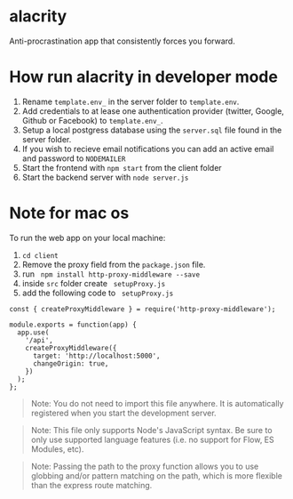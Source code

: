 # alacrity

Anti-procrastination app that consistently forces you forward.

# How run alacrity in developer mode

1. Rename ```template.env_``` in the server folder to ```template.env```.
2. Add credentials to at lease one authentication provider (twitter, Google, Github or Facebook) to ```template.env_```.
3. Setup a local postgress database using the ```server.sql``` file found in the server folder.
4. If you wish to recieve email notifications you can add an active email and password to ```NODEMAILER```
5. Start the frontend with ```npm start``` from the client folder
6. Start the backend server with ```node server.js```

# Note for mac os
To run the web app on your local machine:
1. ```cd client```
2. Remove the proxy field from the ```package.json``` file.
3. run ``` npm install http-proxy-middleware --save```
4. inside ```src``` folder create ``` setupProxy.js```
5. add the following code to ``` setupProxy.js```
``` 
const { createProxyMiddleware } = require('http-proxy-middleware');

module.exports = function(app) {
  app.use(
    '/api',
    createProxyMiddleware({
      target: 'http://localhost:5000',
      changeOrigin: true,
    })
  );
};
```

> Note: You do not need to import this file anywhere. It is automatically registered when you start the development server.

> Note: This file only supports Node's JavaScript syntax. Be sure to only use supported language features (i.e. no support for Flow, ES Modules, etc).

> Note: Passing the path to the proxy function allows you to use globbing and/or pattern matching on the path, which is more flexible than the express route matching.
